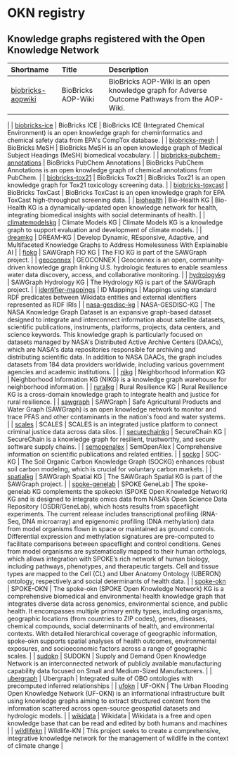 
# OKN registry

## Knowledge graphs registered with the Open Knowledge Network

| Shortname | Title | Description |
| :-------- | :---- | :---------- |
| [biobricks-aopwiki](kgs/biobricks-aopwiki/) | BioBricks AOP-Wiki | BioBricks AOP-Wiki is an open knowledge graph for Adverse Outcome Pathways from the AOP-Wiki.
 |
| [biobricks-ice](kgs/biobricks-ice/) | BioBricks ICE | BioBricks ICE (Integrated Chemical Environment) is an open knowledge graph for cheminformatics and chemical safety data from EPA's CompTox database.
 |
| [biobricks-mesh](kgs/biobricks-mesh/) | BioBricks MeSH | BioBricks MeSH is an open knowledge graph of Medical Subject Headings (MeSH) biomedical vocabulary.
 |
| [biobricks-pubchem-annotations](kgs/biobricks-pubchem-annotations/) | BioBricks PubChem Annotations | BioBricks PubChem Annotations is an open knowledge graph of chemical annotations from PubChem.
 |
| [biobricks-tox21](kgs/biobricks-tox21/) | BioBricks Tox21 | BioBricks Tox21 is an open knowledge graph for Tox21 toxicology screening data.
 |
| [biobricks-toxcast](kgs/biobricks-toxcast/) | BioBricks ToxCast | BioBricks ToxCast is an open knowledge graph for EPA ToxCast high-throughput screening data.
 |
| [biohealth](kgs/biohealth/) | Bio-Health KG | Bio-Health KG is a dynamically-updated open knowledge network for health, integrating biomedical insights with social determinants of health. |
| [climatemodelskg](kgs/climatemodelskg/) | Climate Models KG | Climate Models KG is a knowledge graph to support evaluation and development of climate models. |
| [dreamkg](kgs/dreamkg/) | DREAM-KG | Develop Dynamic, REsponsive, Adaptive, and Multifaceted Knowledge Graphs to Address Homelessness With Explainable AI |
| [fiokg](kgs/fiokg/) | SAWGraph FIO KG | The FIO KG is part of the SAWGraph project. |
| [geoconnex](kgs/geoconnex/) | GEOCONNEX | Geoconnex is an open, community-driven knowledge graph linking U.S. hydrologic features to enable seamless water data discovery, access, and collaborative monitoring. |
| [hydrologykg](kgs/hydrologykg/) | SAWGraph Hydrology KG | The Hydrology KG is part of the SAWGraph project. |
| [identifier-mappings](kgs/identifier-mappings/) | ID Mappings | Mappings using standard RDF predicates between Wikidata entities and external identifiers represented as RDF IRIs |
| [nasa-gesdisc-kg](kgs/nasa-gesdisc-kg/) | NASA-GESDISC-KG | The NASA Knowledge Graph Dataset is an expansive graph-based dataset designed to integrate and interconnect information about satellite datasets, scientific publications, instruments, platforms, projects, data centers, and science keywords. This knowledge graph is particularly focused on datasets managed by NASA's Distributed Active Archive Centers (DAACs), which are NASA's data repositories responsible for archiving and distributing scientific data. In addition to NASA DAACs, the graph includes datasets from 184 data providers worldwide, including various government agencies and academic institutions. |
| [nikg](kgs/nikg/) | Neighborhood Information KG | Neighborhood Information KG (NIKG) is a knowledge graph warehouse for neighborhood information. |
| [ruralkg](kgs/ruralkg/) | Rural Resilience KG | Rural Resilience KG is a cross-domain knowledge graph to integrate health and justice for rural resilience. |
| [sawgraph](kgs/sawgraph/) | SAWGraph | Safe Agricultural Products and Water Graph (SAWGraph) is an open knowledge network to monitor and trace PFAS and other contaminants in the nation's food and water systems. |
| [scales](kgs/scales/) | SCALES | SCALES is an integrated justice platform to connect criminal justice data across data silos. |
| [securechainkg](kgs/securechainkg/) | SecureChain KG | SecureChain is a knowledge graph for resilient, trustworthy, and secure software supply chains. |
| [semopenalex](kgs/semopenalex/) | SemOpenAlex | Comprehensive information on scientific publications and related entities. |
| [sockg](kgs/sockg/) | SOC-KG | The Soil Organic Carbon Knowledge Graph (SOCKG) enhances robust soil carbon modeling, which is crucial for voluntary carbon markets. |
| [spatialkg](kgs/spatialkg/) | SAWGraph Spatial KG | The SAWGraph Spatial KG is part of the SAWGraph project. |
| [spoke-genelab](kgs/spoke-genelab/) | SPOKE GeneLab | The spoke-genelab KG complements the spokeokn (SPOKE Open Knowledge Network) KG and is designed to integrate omics data from NASA’s Open Science Data Repository (OSDR/GeneLab), which hosts results from spaceflight experiments. The current release includes transcriptional profiling (RNA-Seq, DNA microarray) and epigenomic profiling (DNA methylation) data from model organisms flown in space or maintained as ground controls. Differential expression and methylation signatures are pre-computed to facilitate comparisons between spaceflight and control conditions. Genes from model organisms are systematically mapped to their human orthologs, which allows integration with SPOKE’s rich network of human biology, including pathways, phenotypes, and therapeutic targets. Cell and tissue types are mapped to the Cell (CL) and Uber Anatomy Ontology (UBERON) ontology, respectively.and social determinants of health data. |
| [spoke-okn](kgs/spoke-okn/) | SPOKE-OKN | The spoke-okn (SPOKE Open Knowledge Network) KG is a comprehensive biomedical and environmental health knowledge graph that integrates diverse data across genomics, environmental science, and public health. It encompasses multiple primary entity types, including organisms, geographic locations (from countries to ZIP codes), genes, diseases, chemical compounds, social determinants of health, and environmental contexts. With detailed hierarchical coverage of geographic information, spoke-okn supports spatial analyses of health outcomes, environmental exposures, and socioeconomic factors across a range of geographic scales. |
| [sudokn](kgs/sudokn/) | SUDOKN | Supply and Demand Open Knowledge Network is an interconnected network of publicly available manufacturing capability data focused on Small and Medium-Sized Manufacturers. |
| [ubergraph](kgs/ubergraph/) | Ubergraph | Integrated suite of OBO ontologies with precomputed inferred relationships |
| [ufokn](kgs/ufokn/) | UF-OKN | The Urban Flooding Open Knowledge Network (UF-OKN) is an informational infrastructure built using knowledge graphs aiming to extract structured content from the information scattered across open-source geospatial datasets and hydrologic models. |
| [wikidata](kgs/wikidata/) | Wikidata | Wikidata is a free and open knowledge base that can be read and edited by both humans and machines |
| [wildlifekn](kgs/wildlifekn/) | Wildlife-KN | This project seeks to create a comprehensive, integrative knowledge network for the management of wildlife in the context of climate change |

